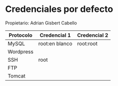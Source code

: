# Credenciales por defecto

Propietario: Adrian Gisbert Cabello

| Protocolo | Credencial 1 | Credencial 2 |
| --- | --- | --- |
| MySQL | root:en blanco | root:root |
| Wordpress |  |  |
| SSH | root |  |
| FTP |  |  |
| Tomcat |  |  |